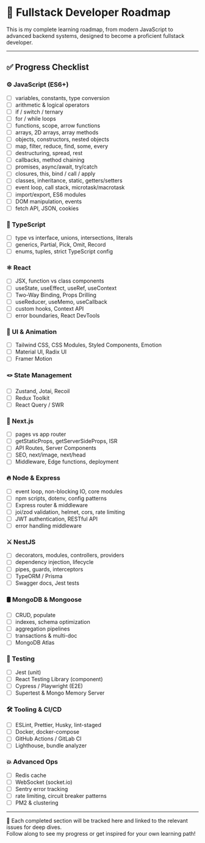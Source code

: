 # 🚀 Fullstack Developer Roadmap

This is my complete learning roadmap, from modern JavaScript to advanced backend systems, designed to become a proficient fullstack developer.

---

## ✅ Progress Checklist

### ⚙ JavaScript (ES6+)
- [ ] variables, constants, type conversion  
- [ ] arithmetic & logical operators  
- [ ] if / switch / ternary  
- [ ] for / while loops  
- [ ] functions, scope, arrow functions  
- [ ] arrays, 2D arrays, array methods  
- [ ] objects, constructors, nested objects  
- [ ] map, filter, reduce, find, some, every  
- [ ] destructuring, spread, rest  
- [ ] callbacks, method chaining  
- [ ] promises, async/await, try/catch  
- [ ] closures, this, bind / call / apply  
- [ ] classes, inheritance, static, getters/setters  
- [ ] event loop, call stack, microtask/macrotask  
- [ ] import/export, ES6 modules  
- [ ] DOM manipulation, events  
- [ ] fetch API, JSON, cookies  

### 💙 TypeScript
- [ ] type vs interface, unions, intersections, literals
- [ ] generics, Partial, Pick, Omit, Record
- [ ] enums, tuples, strict TypeScript config

### ⚛ React
- [ ] JSX, function vs class components
- [ ] useState, useEffect, useRef, useContext
- [ ] Two-Way Binding, Props Drilling
- [ ] useReducer, useMemo, useCallback
- [ ] custom hooks, Context API
- [ ] error boundaries, React DevTools

### 🎨 UI & Animation
- [ ] Tailwind CSS, CSS Modules, Styled Components, Emotion
- [ ] Material UI, Radix UI
- [ ] Framer Motion

### 🪢 State Management
- [ ] Zustand, Jotai, Recoil
- [ ] Redux Toolkit
- [ ] React Query / SWR

### 🚀 Next.js
- [ ] pages vs app router
- [ ] getStaticProps, getServerSideProps, ISR
- [ ] API Routes, Server Components
- [ ] SEO, next/image, next/head
- [ ] Middleware, Edge functions, deployment

### 🔥 Node & Express
- [ ] event loop, non-blocking IO, core modules
- [ ] npm scripts, dotenv, config patterns
- [ ] Express router & middleware
- [ ] joi/zod validation, helmet, cors, rate limiting
- [ ] JWT authentication, RESTful API
- [ ] error handling middleware

### ⚔ NestJS
- [ ] decorators, modules, controllers, providers
- [ ] dependency injection, lifecycle
- [ ] pipes, guards, interceptors
- [ ] TypeORM / Prisma
- [ ] Swagger docs, Jest tests

### 🛢 MongoDB & Mongoose
- [ ] CRUD, populate
- [ ] indexes, schema optimization
- [ ] aggregation pipelines
- [ ] transactions & multi-doc
- [ ] MongoDB Atlas

### 🧪 Testing
- [ ] Jest (unit)
- [ ] React Testing Library (component)
- [ ] Cypress / Playwright (E2E)
- [ ] Supertest & Mongo Memory Server

### 🛠 Tooling & CI/CD
- [ ] ESLint, Prettier, Husky, lint-staged
- [ ] Docker, docker-compose
- [ ] GitHub Actions / GitLab CI
- [ ] Lighthouse, bundle analyzer

### 💥 Advanced Ops
- [ ] Redis cache
- [ ] WebSocket (socket.io)
- [ ] Sentry error tracking
- [ ] rate limiting, circuit breaker patterns
- [ ] PM2 & clustering

---

💪 Each completed section will be tracked here and linked to the relevant issues for deep dives.  
Follow along to see my progress or get inspired for your own learning path!
